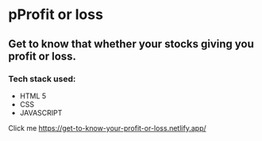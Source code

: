 # pProfit or loss

## Get to know that whether your stocks giving you profit or loss.
### Tech stack used:
* HTML 5
* CSS
* JAVASCRIPT

Click me https://get-to-know-your-profit-or-loss.netlify.app/
